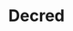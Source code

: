 ---
blog: https://medium.com/decred
codehost: https://github.com/decred
logohandle: decred
sort: decred
title: Decred
twitter: https://x.com/decredproject
website: https://decred.org/
youtube: https://youtube.com/decredchannel
---